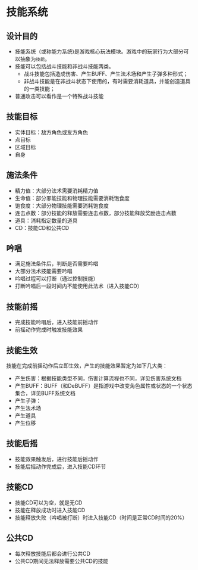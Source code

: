 # 技能系统

## 设计目的

- 技能系统（或称能力系统)是游戏核心玩法模块。游戏中的玩家行为大部分可以抽象为`技能`。
- 技能可以包括战斗技能和非战斗技能两类。
    - 战斗技能包括造成伤害、产生BUFF、产生法术场和产生子弹多种形式；
    - 非战斗技能是在非战斗状态下使用的，有时需要消耗道具，并能创造道具的一类技能；
- 普通攻击可以看作是一个特殊战斗技能

## 技能目标
- 实体目标：敌方角色或友方角色
- 点目标
- 区域目标
- 自身

## 施法条件

- 精力值：大部分法术需要消耗精力值
- 生命值：部分邪能技能和物理技能需要消耗饱食度
- 饱食度：大部分物理技能需要消耗饱食度
- 连击点数：部分技能的释放需要连击点数，部分技能释放奖励连击点数
- 道具：消耗指定数量的道具
- CD：技能CD和公共CD

## 吟唱

- 满足施法条件后，判断是否需要吟唱
- 大部分法术技能需要吟唱
- 吟唱过程可以打断（通过控制技能）
- 打断吟唱后一段时间内不能使用此法术（进入技能CD）

## 技能前摇

- 完成技能吟唱后，进入技能前摇动作
- 前摇动作完成时触发技能效果

## 技能生效

技能在完成前摇动作后立即生效，产生的技能效果暂定为如下几大类：
- 产生伤害：根据技能类型不同，伤害计算流程也不同，详见伤害系统文档
- 产生BUFF：BUFF（和DeBUFF）是指游戏中改变角色属性或状态的一个状态集合，详见BUFF系统文档
- 产生子弹：
- 产生法术场
- 产生道具
- 产生位移

## 技能后摇

- 技能效果触发后，进行技能后摇动作
- 技能后摇动作完成后，进入技能CD环节

## 技能CD

- 技能CD可以为空，就是无CD
- 技能在释放成功时进入技能CD
- 技能释放失败（吟唱被打断）时进入技能CD（时间是正常CD时间的20%）

## 公共CD

- 每次释放技能后都会进行公共CD
- 公共CD期间无法释放需要公共CD的技能